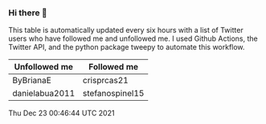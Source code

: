 ### Hi there 👋

This table is automatically updated every six hours with a list of Twitter users who have followed me and unfollowed me. I used Github Actions, the Twitter API, and the python package tweepy to automate this workflow.

| Unfollowed me |  Followed me |
| --- | --- |
|ByBrianaE|crisprcas21|
|danielabua2011|stefanospinel15|
Thu Dec 23 00:46:44 UTC 2021
